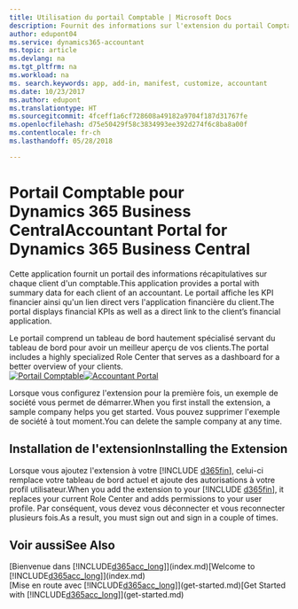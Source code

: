 ```yaml
---
title: Utilisation du portail Comptable | Microsoft Docs
description: Fournit des informations sur l'extension du portail Comptable.
author: edupont04
ms.service: dynamics365-accountant
ms.topic: article
ms.devlang: na
ms.tgt_pltfrm: na
ms.workload: na
ms. search.keywords: app, add-in, manifest, customize, accountant
ms.date: 10/23/2017
ms.author: edupont
ms.translationtype: HT
ms.sourcegitcommit: 4fceff1a6cf728608a49182a9704f187d31767fe
ms.openlocfilehash: d75e50429f58c3834993ee392d274f6c8ba8a00f
ms.contentlocale: fr-ch
ms.lasthandoff: 05/28/2018

---
```

# <a name="accountant-portal-for-dynamics-365-business-central"></a><span data-ttu-id="49ad2-103">Portail Comptable pour Dynamics 365 Business Central</span><span class="sxs-lookup"><span data-stu-id="49ad2-103">Accountant Portal for Dynamics 365 Business Central</span></span>
<span data-ttu-id="49ad2-104">Cette application fournit un portail des informations récapitulatives sur chaque client d'un comptable.</span><span class="sxs-lookup"><span data-stu-id="49ad2-104">This application provides a portal with summary data for each client of an accountant.</span></span> <span data-ttu-id="49ad2-105">Le portail affiche les KPI financier ainsi qu'un lien direct vers l'application financière du client.</span><span class="sxs-lookup"><span data-stu-id="49ad2-105">The portal displays financial KPIs as well as a direct link to the client’s financial application.</span></span>  

<span data-ttu-id="49ad2-106">Le portail comprend un tableau de bord hautement spécialisé servant du tableau de bord pour avoir un meilleur aperçu de vos clients.</span><span class="sxs-lookup"><span data-stu-id="49ad2-106">The portal includes a highly specialized Role Center that serves as a dashboard for a better overview of your clients.</span></span>  
<span data-ttu-id="49ad2-107">[![Portail Comptable](./media/accountant-get-started/accountant-dashboard.png)](https://go.microsoft.com/fwlink/?linkid=851257)</span><span class="sxs-lookup"><span data-stu-id="49ad2-107">[![Accountant Portal](./media/accountant-get-started/accountant-dashboard.png)](https://go.microsoft.com/fwlink/?linkid=851257)</span></span>

<span data-ttu-id="49ad2-108">Lorsque vous configurez l'extension pour la première fois, un exemple de société vous permet de démarrer.</span><span class="sxs-lookup"><span data-stu-id="49ad2-108">When you first install the extension, a sample company helps you get started.</span></span> <span data-ttu-id="49ad2-109">Vous pouvez supprimer l'exemple de société à tout moment.</span><span class="sxs-lookup"><span data-stu-id="49ad2-109">You can delete the sample company at any time.</span></span>  

## <a name="installing-the-extension"></a><span data-ttu-id="49ad2-110">Installation de l'extension</span><span class="sxs-lookup"><span data-stu-id="49ad2-110">Installing the Extension</span></span>
<span data-ttu-id="49ad2-111">Lorsque vous ajoutez l'extension à votre [!INCLUDE [d365fin](includes/d365fin_md.md)], celui-ci remplace votre tableau de bord actuel et ajoute des autorisations à votre profil utilisateur.</span><span class="sxs-lookup"><span data-stu-id="49ad2-111">When you add the extension to your [!INCLUDE [d365fin](includes/d365fin_md.md)], it replaces your current Role Center and adds permissions to your user profile.</span></span> <span data-ttu-id="49ad2-112">Par conséquent, vous devez vous déconnecter et vous reconnecter plusieurs fois.</span><span class="sxs-lookup"><span data-stu-id="49ad2-112">As a result, you must sign out and sign in a couple of times.</span></span>  

## <a name="see-also"></a><span data-ttu-id="49ad2-113">Voir aussi</span><span class="sxs-lookup"><span data-stu-id="49ad2-113">See Also</span></span>
<span data-ttu-id="49ad2-114">[Bienvenue dans [!INCLUDE[d365acc_long](includes/d365acc_long_md.md)]](index.md)</span><span class="sxs-lookup"><span data-stu-id="49ad2-114">[Welcome to [!INCLUDE[d365acc_long](includes/d365acc_long_md.md)]](index.md)</span></span>  
<span data-ttu-id="49ad2-115">[Mise en route avec [!INCLUDE[d365acc_long](includes/d365acc_long_md.md)]](get-started.md)</span><span class="sxs-lookup"><span data-stu-id="49ad2-115">[Get Started with [!INCLUDE[d365acc_long](includes/d365acc_long_md.md)]](get-started.md)</span></span>  

